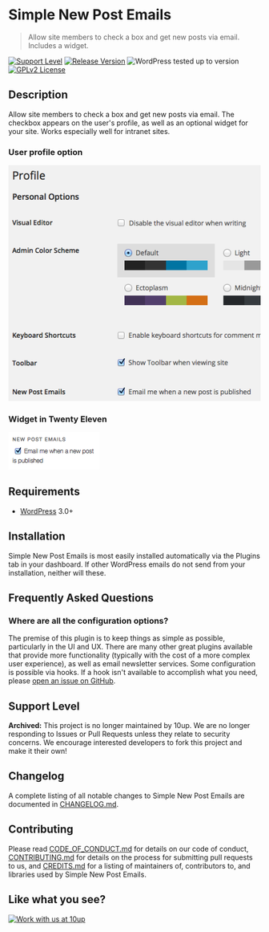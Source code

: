 # Simple New Post Emails

> Allow site members to check a box and get new posts via email. Includes a widget.

[![Support Level](https://img.shields.io/badge/support-archived-red.svg)](#support-level) [![Release Version](https://img.shields.io/github/tag/10up/simple-new-post-emails.svg?label=release)](https://github.com/10up/simple-new-post-emails/releases/latest) ![WordPress tested up to version](https://img.shields.io/wordpress/plugin/tested/simple-new-post-emails) [![GPLv2 License](https://img.shields.io/github/license/10up/simple-new-post-emails.svg)](https://github.com/10up/simple-new-post-emails/blob/develop/LICENSE.md)

## Description

Allow site members to check a box and get new posts via email. The checkbox appears on the user's profile, as well as an optional widget for your site. Works especially well for intranet sites.

### User profile option

![User profile option](.wordpress-org/screenshot-1.png)

### Widget in Twenty Eleven

![Widget in Twenty Eleven](.wordpress-org/screenshot-2.png)

## Requirements

* [WordPress](http://wordpress.org) 3.0+

## Installation

Simple New Post Emails is most easily installed automatically via the Plugins tab in your dashboard. If other WordPress emails do not send from your installation, neither will these.

## Frequently Asked Questions

### Where are all the configuration options?

The premise of this plugin is to keep things as simple as possible, particularly in the UI and UX. There are many other great plugins available that provide more functionality (typically with the cost of a more complex user experience), as well as email newsletter services. Some configuration is possible via hooks. If a hook isn't available to accomplish what you need, please [open an issue on GitHub](https://github.com/10up/simple-new-post-emails/issues).

## Support Level

**Archived:** This project is no longer maintained by 10up. We are no longer responding to Issues or Pull Requests unless they relate to security concerns. We encourage interested developers to fork this project and make it their own!

## Changelog

A complete listing of all notable changes to Simple New Post Emails are documented in [CHANGELOG.md](https://github.com/10up/simple-new-post-emails/blob/develop/CHANGELOG.md).

## Contributing

Please read [CODE_OF_CONDUCT.md](https://github.com/10up/simple-new-post-emails/blob/develop/CODE_OF_CONDUCT.md) for details on our code of conduct, [CONTRIBUTING.md](https://github.com/10up/simple-new-post-emails/blob/develop/CONTRIBUTING.md) for details on the process for submitting pull requests to us, and [CREDITS.md](https://github.com/10up/simple-new-post-emails/blob/develop/CREDITS.md) for a listing of maintainers of, contributors to, and libraries used by Simple New Post Emails.

## Like what you see?

<a href="http://10up.com/contact/"><img src="https://10up.com/uploads/2016/10/10up-Github-Banner.png" width="850" alt="Work with us at 10up"></a>
